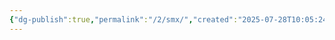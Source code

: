 ```yaml
---
{"dg-publish":true,"permalink":"/2/smx/","created":"2025-07-28T10:05:24.009+09:00","updated":"2025-07-29T21:37:19.596+09:00"}
---
```


